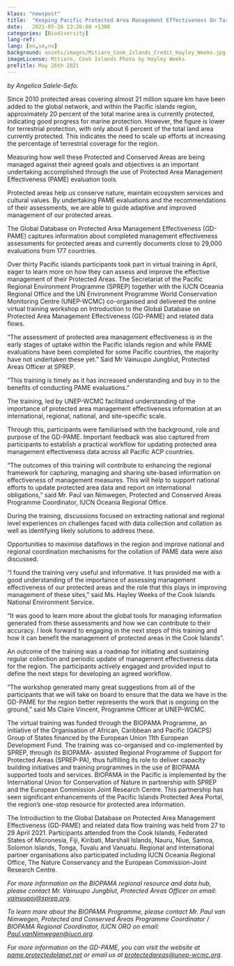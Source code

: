 ```yaml
---
klass: "newspost"
title:  "Keeping Pacific Protected Area Management Effectiveness On Target"
date:   2021-05-26 13:26:00 +1300
categories: [Biodiversity]
lang-ref: 
lang: [en,sm,nu]
background: assets/images/Mitiaro_Cook_Islands_Credit_Hayley_Weeks.jpg
imageLicense: Mitiaro, Cook Islands Photo by Hayley Weeks
preTitle: May 26th 2021
---
```

*by Angelica Salele-Sefo.*

Since 2010 protected areas covering almost 21 million square km have been added to the global network, and within the Pacific islands region, approximately 20 percent of the total marine area is currently protected, indicating good progress for marine protection. However, the figure is lower for terrestrial protection, with only about 6 percent of the total land area currently protected. This indicates the need to scale up efforts at increasing the percentage of terrestrial coverage for the region.

Measuring how well these Protected and Conserved Areas are being managed against their agreed goals and objectives is an important undertaking accomplished through the use of Protected Area Management Effectiveness (PAME) evaluation tools.

Protected areas help us conserve nature, maintain ecosystem services and cultural values.  By undertaking PAME evaluations and the recommendations of their assessments, we are able to guide adaptive and improved management of our protected areas.

The Global Database on Protected Area Management Effectiveness (GD-PAME) captures information about completed management effectiveness assessments for protected areas and currently documents close to 29,000 evaluations from 177 countries. 

Over thirty Pacific islands participants took part in virtual training in April, eager to learn more on how they can assess and improve the effective management of their Protected Areas.  The Secretariat of the Pacific Regional Environment Programme (SPREP) together with the IUCN Oceania Regional Office and the UN Environment Programme World Conservation Monitoring Centre (UNEP-WCMC) co-organised and delivered the online virtual training workshop on Introduction to the Global Database on Protected Area Management Effectiveness (GD-PAME) and related data flows. 

“The assessment of protected area management effectiveness is in the early stages of uptake within the Pacific islands region and while PAME evaluations have been completed for some Pacific countries, the majority have not undertaken these yet.” Said Mr Vainuupo Jungblut, Protected Areas Officer at SPREP.

“This training is timely as it has increased understanding and buy in to the benefits of conducting PAME evaluations.”

The training, led by UNEP-WCMC facilitated understanding of the importance of protected area management effectiveness information at an international, regional, national, and site-specific scale.

Through this, participants were familiarised with the background, role and purpose of the GD-PAME. 
Important feedback was also captured from participants to establish a practical workflow for updating protected area management effectiveness data across all Pacific ACP countries. 

“The outcomes of this training will contribute to enhancing the regional framework for capturing, managing and sharing site-based information on effectiveness of management measures. This will help to support national efforts to update protected area data and report on international obligations,” said Mr. Paul van Nimwegen, Protected and Conserved Areas Programme Coordinator, IUCN Oceania Regional Office.

During the training, discussions focused on extracting national and regional level experiences on challenges faced with data collection and collation as well as identifying likely solutions to address these.

Opportunities to maximise dataflows in the region and improve national and regional coordination mechanisms for the collation of PAME data were also discussed.

“I found the training very useful and informative. It has provided me with a good understanding of the importance of assessing management effectiveness of our protected areas and the role that this plays in improving management of these sites,” said Ms. Hayley Weeks of the Cook Islands National Environment Service.

“It was good to learn more about the global tools for managing information generated from these assessments and how we can contribute to their accuracy. I look forward to engaging in the next steps of this training and how it can benefit the management of protected areas in the Cook Islands”. 

An outcome of the training was a roadmap for initiating and sustaining regular collection and periodic update of management effectiveness data for the region. The participants actively engaged and provided input to define the next steps for developing an agreed workflow. 

“The workshop generated many great suggestions from all of the participants that we will take on board to ensure that the data we have in the GD-PAME for the region better represents the work that is ongoing on the ground,” said Ms Claire Vincent, Programme Officer at UNEP-WCMC.  

The virtual training was funded through the BIOPAMA Programme, an initiative of the Organisation of African, Caribbean and Pacific (OACPS) Group of States financed by the European Union 11th European Development Fund. The training was co-organised and co-implemented by SPREP, through its BIOPAMA- assisted Regional Programme of Support for Protected Areas (SPREP-PA), thus fulfilling its role to deliver capacity building initiatives and training programmes in the use of BIOPAMA supported tools and services. BIOPAMA in the Pacific is implemented by the International Union for Conservation of Nature in partnership with SPREP and the European Commission Joint Research Centre. This partnership has seen significant enhancements of the Pacific Islands Protected Area Portal, the region’s one-stop resource for protected area information.

The Introduction to the Global Database on Protected Area Management Effectiveness (GD-PAME) and related data flow training was held from 27 to 29 April 2021.  Participants attended from the Cook Islands, Federated States of Micronesia, Fiji, Kiribati, Marshall Islands, Nauru, Niue, Samoa, Solomon Islands, Tonga, Tuvalu and Vanuatu. Regional and international partner organisations also participated including IUCN Oceania Regional Office, The Nature Conservancy and the European Commission-Joint Research Centre. 

*For more information on the BIOPAMA regional resource and data hub, please contact Mr. Vainuupo Jungblut, Protected Areas Officer on email: [vainuupoj@sprep.org](mailto:vainuupoj@sprep.org).*  

*To learn more about the BIOPAMA Programme, please contact Mr. Paul van Nimwegen, Protected and Conserved Areas Programme Coordinator / BIOPAMA Regional Coordinator, IUCN ORO on email: [Paul.vanNimwegen@iucn.org](https://www.sprep.org/news/Paul.vanNimwegen@iucn.org).* 

*For more information on the GD-PAME, you can visit the website at [pame.protectedplanet.net](https://www.sprep.org/news/protectedareas@unep-wcmc.org) or email us at [protectedareas@unep-wcmc.org](https://www.sprep.org/news/protectedareas@unep-wcmc.org).* 
